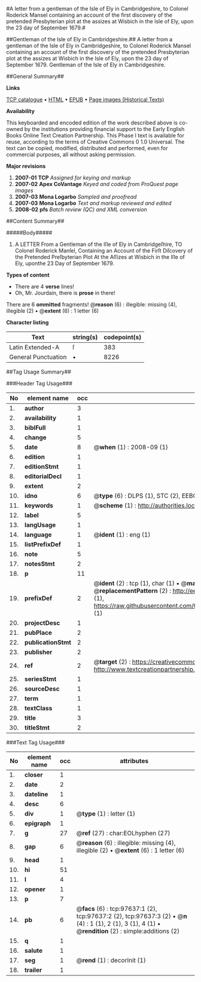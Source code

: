 #A letter from a gentleman of the Isle of Ely in Cambridgeshire, to Colonel Roderick Mansel containing an account of the first discovery of the pretended Presbyterian plot at the assizes at Wisbich in the Isle of Ely, upon the 23 day of September 1679.#

##Gentleman of the Isle of Ely in Cambridgeshire.##
A letter from a gentleman of the Isle of Ely in Cambridgeshire, to Colonel Roderick Mansel containing an account of the first discovery of the pretended Presbyterian plot at the assizes at Wisbich in the Isle of Ely, upon the 23 day of September 1679.
Gentleman of the Isle of Ely in Cambridgeshire.

##General Summary##

**Links**

[TCP catalogue](http://www.ota.ox.ac.uk/tcp/)  • 
[HTML](http://tei.it.ox.ac.uk/tcp/Texts-HTML/free/A48/A48007.html)  • 
[EPUB](http://tei.it.ox.ac.uk/tcp/Texts-EPUB/free/A48/A48007.epub) • 
[Page images (Historical Texts)](https://data.historicaltexts.jisc.ac.uk/view?pubId=eebo-13111129e&pageId=eebo-13111129e-97637-1)

**Availability**

This keyboarded and encoded edition of the
	       work described above is co-owned by the institutions
	       providing financial support to the Early English Books
	       Online Text Creation Partnership. This Phase I text is
	       available for reuse, according to the terms of Creative
	       Commons 0 1.0 Universal. The text can be copied,
	       modified, distributed and performed, even for
	       commercial purposes, all without asking permission.

**Major revisions**

1. __2007-01__ __TCP__ *Assigned for keying and markup*
1. __2007-02__ __Apex CoVantage__ *Keyed and coded from ProQuest page images*
1. __2007-03__ __Mona Logarbo__ *Sampled and proofread*
1. __2007-03__ __Mona Logarbo__ *Text and markup reviewed and edited*
1. __2008-02__ __pfs__ *Batch review (QC) and XML conversion*

##Content Summary##

#####Body#####

1. A LETTER From a Gentleman of the Iſle of Ely in Cambridgeſhire, TO Colonel Roderick Manſel, Containing an Account of the Firſt Diſcovery of the Pretended Preſbyterian Plot At the Aſſizes at Wisbich in the Iſle of Ely, uponthe 23 Day of September 1679.

**Types of content**

  * There are 4 **verse** lines!
  * Oh, Mr. Jourdain, there is **prose** in there!

There are 6 **ommitted** fragments! 
 @__reason__ (6) : illegible: missing (4), illegible (2)  •  @__extent__ (6) : 1 letter (6)

**Character listing**


|Text|string(s)|codepoint(s)|
|---|---|---|
|Latin Extended-A|ſ|383|
|General Punctuation|•|8226|

##Tag Usage Summary##

###Header Tag Usage###

|No|element name|occ|attributes|
|---|---|---|---|
|1.|__author__|3||
|2.|__availability__|1||
|3.|__biblFull__|1||
|4.|__change__|5||
|5.|__date__|8| @__when__ (1) : 2008-09 (1)|
|6.|__edition__|1||
|7.|__editionStmt__|1||
|8.|__editorialDecl__|1||
|9.|__extent__|2||
|10.|__idno__|6| @__type__ (6) : DLPS (1), STC (2), EEBO-CITATION (1), OCLC (1), VID (1)|
|11.|__keywords__|1| @__scheme__ (1) : http://authorities.loc.gov/ (1)|
|12.|__label__|5||
|13.|__langUsage__|1||
|14.|__language__|1| @__ident__ (1) : eng (1)|
|15.|__listPrefixDef__|1||
|16.|__note__|5||
|17.|__notesStmt__|2||
|18.|__p__|11||
|19.|__prefixDef__|2| @__ident__ (2) : tcp (1), char (1)  •  @__matchPattern__ (2) : ([0-9\-]+):([0-9IVX]+) (1), (.+) (1)  •  @__replacementPattern__ (2) : http://eebo.chadwyck.com/downloadtiff?vid=$1&page=$2 (1), https://raw.githubusercontent.com/textcreationpartnership/Texts/master/tcpchars.xml#$1 (1)|
|20.|__projectDesc__|1||
|21.|__pubPlace__|2||
|22.|__publicationStmt__|2||
|23.|__publisher__|2||
|24.|__ref__|2| @__target__ (2) : https://creativecommons.org/publicdomain/zero/1.0/ (1), http://www.textcreationpartnership.org/docs/. (1)|
|25.|__seriesStmt__|1||
|26.|__sourceDesc__|1||
|27.|__term__|1||
|28.|__textClass__|1||
|29.|__title__|3||
|30.|__titleStmt__|2||


###Text Tag Usage###

|No|element name|occ|attributes|
|---|---|---|---|
|1.|__closer__|1||
|2.|__date__|2||
|3.|__dateline__|1||
|4.|__desc__|6||
|5.|__div__|1| @__type__ (1) : letter (1)|
|6.|__epigraph__|1||
|7.|__g__|27| @__ref__ (27) : char:EOLhyphen (27)|
|8.|__gap__|6| @__reason__ (6) : illegible: missing (4), illegible (2)  •  @__extent__ (6) : 1 letter (6)|
|9.|__head__|1||
|10.|__hi__|51||
|11.|__l__|4||
|12.|__opener__|1||
|13.|__p__|7||
|14.|__pb__|6| @__facs__ (6) : tcp:97637:1 (2), tcp:97637:2 (2), tcp:97637:3 (2)  •  @__n__ (4) : 1 (1), 2 (1), 3 (1), 4 (1)  •  @__rendition__ (2) : simple:additions (2)|
|15.|__q__|1||
|16.|__salute__|1||
|17.|__seg__|1| @__rend__ (1) : decorInit (1)|
|18.|__trailer__|1||
